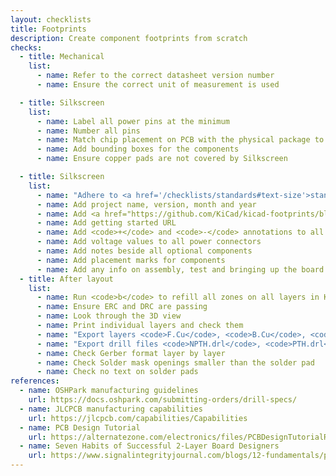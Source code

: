 ```yaml
---
layout: checklists
title: Footprints
description: Create component footprints from scratch
checks:
  - title: Mechanical
    list:
      - name: Refer to the correct datasheet version number
      - name: Ensure the correct unit of measurement is used

  - title: Silkscreen
    list:
      - name: Label all power pins at the minimum
      - name: Number all pins
      - name: Match chip placement on PCB with the physical package to indicate <code>o</code> or <code>◖</code> on the silkscreen
      - name: Add bounding boxes for the components
      - name: Ensure copper pads are not covered by Silkscreen

  - title: Silkscreen
    list:
      - name: "Adhere to <a href='/checklists/standards#text-size'>standard text size</a>"
      - name: Add project name, version, month and year
      - name: Add <a href="https://github.com/KiCad/kicad-footprints/blob/master/Symbol.pretty/OSHW-Logo2_9.8x8mm_SilkScreen.kicad_mod">open source hardware logo</a> <code>9.8x8mm</code>
      - name: Add getting started URL
      - name: Add <code>+</code> and <code>-</code> annotations to all power connectors
      - name: Add voltage values to all power connectors
      - name: Add notes beside all optional components
      - name: Add placement marks for components
      - name: Add any info on assembly, test and bringing up the board
  - title: After layout
    list:
      - name: Run <code>b</code> to refill all zones on all layers in KiCad
      - name: Ensure ERC and DRC are passing
      - name: Look through the 3D view
      - name: Print individual layers and check them
      - name: "Export layers <code>F.Cu</code>, <code>B.Cu</code>, <code>F.SilkS</code> <code>B.SilkS</code>, <code>F.Mask</code>, <code>B.Mas</code>, <code>Edge.Cuts</code> in Gerber format"
      - name: "Export drill files <code>NPTH.drl</code>, <code>PTH.drl</code>"
      - name: Check Gerber format layer by layer
      - name: Check Solder mask openings smaller than the solder pad
      - name: Check no text on solder pads
references:
  - name: OSHPark manufacturing guidelines
    url: https://docs.oshpark.com/submitting-orders/drill-specs/
  - name: JLCPCB manufacturing capabilities
    url: https://jlcpcb.com/capabilities/Capabilities
  - name: PCB Design Tutorial
    url: https://alternatezone.com/electronics/files/PCBDesignTutorialRevA.pdf
  - name: Seven Habits of Successful 2-Layer Board Designers
    url: https://www.signalintegrityjournal.com/blogs/12-fundamentals/post/1207-seven-habits-of-successful-2-layer-board-designers#comments
---
```

